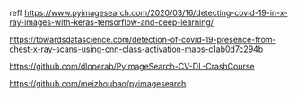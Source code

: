 reff
https://www.pyimagesearch.com/2020/03/16/detecting-covid-19-in-x-ray-images-with-keras-tensorflow-and-deep-learning/

https://towardsdatascience.com/detection-of-covid-19-presence-from-chest-x-ray-scans-using-cnn-class-activation-maps-c1ab0d7c294b


https://github.com/dloperab/PyImageSearch-CV-DL-CrashCourse


https://github.com/meizhoubao/pyimagesearch
